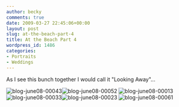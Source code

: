 ```yaml
---
author: becky
comments: true
date: 2009-03-27 22:45:06+00:00
layout: post
slug: at-the-beach-part-4
title: At the Beach Part 4
wordpress_id: 1486
categories:
- Portraits
- Weddings
---
```


As I see this bunch together I would call it "Looking Away"...




![blog-june08-00043](http://beta.beckyjenson.com/wp-content/uploads/2009/03/blog-june08-00043.jpg)![blog-june08-00052](http://beta.beckyjenson.com/wp-content/uploads/2009/03/blog-june08-00052.jpg) ![blog-june08-00013](http://beta.beckyjenson.com/wp-content/uploads/2009/03/blog-june08-00013.jpg)![blog-june08-00033](http://beta.beckyjenson.com/wp-content/uploads/2009/03/blog-june08-00033.jpg)![blog-june08-00023](http://beta.beckyjenson.com/wp-content/uploads/2009/03/blog-june08-00023.jpg) ![blog-june08-00061](http://beta.beckyjenson.com/wp-content/uploads/2009/03/blog-june08-00061.jpg)

